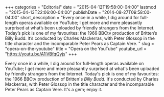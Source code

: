 +++
categories = "Editorial"
date = "2015-04-12T19:58:00-04:00"
lastmod = "2015-04-13T22:06:00-04:00"
publishDate = "2014-08-27T09:58:00-04:00"
short_description = "Every once in a while, I dig around for full-length operas available on YouTube; I get more and more pleasantly surprised at what’s been uploaded by friendly strangers from the Internet. Today’s pick is one of my favourites: the 1966 BBCtv production of Britten’s Billy Budd. It’s conducted by Charles Mackerras, with Peter Glossop in the title character and the incomparable Peter Pears as Captain Vere. "
slug = "opera-on-the-youtube"
title = "Opera on the YouTube"
youtube_url = "https://youtu.be/A1lVBfqQyjs"
+++

Every once in a while, I dig around for full-length operas available on YouTube; I get more and more pleasantly surprised at what's been uploaded by friendly strangers from the Internet. Today's pick is one of my favourites: the 1966 BBCtv production of Britten's _Billy Budd_. It's conducted by Charles Mackerras, with Peter Glossop in the title character and the incomparable Peter Pears as Captain Vere. It's a gem; enjoy it.
